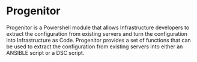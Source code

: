# Progenitor
Progenitor is a Powershell module that allows Infrastructure developers to extract the configuration from existing servers and turn the configuration into Infrastructure as Code. Progenitor provides a set of functions that can be used to extract the configuration from existing servers into either an ANSIBLE script or a DSC script.
